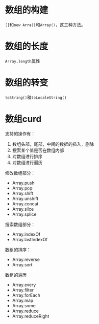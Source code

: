 # 数组的构建

`[]`和`new Arra()`和`Array()`，这三种方法。

# 数组的长度

`Array.length`属性

# 数组的转变

`toString()`和`toLocaleString()`

# 数组curd

支持的操作有：

1. 数组头部，尾部，中间的数据的插入，删除
2. 搜索某个值是否在数组内部
3. 对数组进行排序
4. 对数组进行遍历

修改数组部分：

- Array.push
- Array.pop
- Array.shift
- Array.unshift
- Array.concat
- Array.slice
- Array.splice

搜索数组部分：

- Array.indexOf
- Array.lastIndexOf

数组的排序：

- Array.reverse
- Array.sort

数组的遍历

- Array.every
- Array.filter
- Array.forEach
- Array.map
- Array.some
- Array.reduce
- Array.reduceRight

